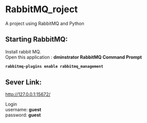 # RabbitMQ_roject
A project using RabbitMQ and Python



## Starting RabbitMQ:
Install rabbit MQ.  
Open this application : **dminstrator RabbitMQ Command Prompt**
<b>

```bash
rabbitmq-plugins enable rabbitmq_management
```

</b>

## Sever Link:


http://127.0.0.1:15672/   

Login  
username: **guest**  
password: **guest**



